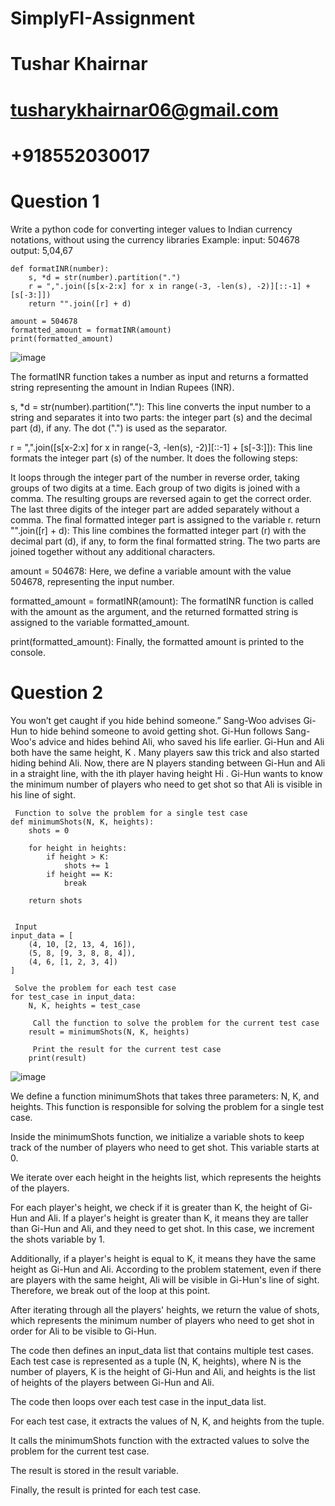 # SimplyFI-Assignment
# Tushar Khairnar
# tusharykhairnar06@gmail.com
# +918552030017

# Question 1
Write a python code for converting integer values to Indian currency notations, without
using the currency libraries
Example:
input: 504678
output: 5,04,67

```
def formatINR(number):
    s, *d = str(number).partition(".")
    r = ",".join([s[x-2:x] for x in range(-3, -len(s), -2)][::-1] + [s[-3:]])
    return "".join([r] + d)

amount = 504678
formatted_amount = formatINR(amount)
print(formatted_amount)
```
![image](https://github.com/tushar2411/SimplyFI-Assignment/assets/97248089/44c87b1b-d40b-46f9-a273-65cb08883f3f)



The formatINR function takes a number as input and returns a formatted string representing the amount in Indian Rupees (INR).

s, *d = str(number).partition("."): This line converts the input number to a string and separates it into two parts: the integer part (s) and the decimal part (d), if any. The dot (".") is used as the separator.

r = ",".join([s[x-2:x] for x in range(-3, -len(s), -2)][::-1] + [s[-3:]]): This line formats the integer part (s) of the number. It does the following steps:

It loops through the integer part of the number in reverse order, taking groups of two digits at a time.
Each group of two digits is joined with a comma.
The resulting groups are reversed again to get the correct order.
The last three digits of the integer part are added separately without a comma.
The final formatted integer part is assigned to the variable r.
return "".join([r] + d): This line combines the formatted integer part (r) with the decimal part (d), if any, to form the final formatted string. The two parts are joined together without any additional characters.

amount = 504678: Here, we define a variable amount with the value 504678, representing the input number.

formatted_amount = formatINR(amount): The formatINR function is called with the amount as the argument, and the returned formatted string is assigned to the variable formatted_amount.

print(formatted_amount): Finally, the formatted amount is printed to the console.


# Question 2
You won’t get caught if you hide behind someone.”
Sang-Woo advises Gi-Hun to hide behind someone to avoid getting shot.
Gi-Hun follows Sang-Woo's advice and hides behind Ali, who saved his life earlier. Gi-Hun and Ali
both have the same height, K
. Many players saw this trick and also started hiding behind Ali.
Now, there are N
players standing between Gi-Hun and Ali in a straight line, with the ith player having height Hi
. Gi-Hun wants to know the minimum number of players who need to get shot so that Ali is visible
in his line of sight.

```
 Function to solve the problem for a single test case
def minimumShots(N, K, heights):
    shots = 0

    for height in heights:
        if height > K:
            shots += 1
        if height == K:
            break

    return shots


 Input
input_data = [
    (4, 10, [2, 13, 4, 16]),
    (5, 8, [9, 3, 8, 8, 4]),
    (4, 6, [1, 2, 3, 4])
]

 Solve the problem for each test case
for test_case in input_data:
    N, K, heights = test_case

     Call the function to solve the problem for the current test case
    result = minimumShots(N, K, heights)

     Print the result for the current test case
    print(result)
  ```
![image](https://github.com/tushar2411/SimplyFI-Assignment/assets/97248089/ade70351-58d7-4bea-b9e6-301affa021c0)

We define a function minimumShots that takes three parameters: N, K, and heights. This function is responsible for solving the problem for a single test case.

Inside the minimumShots function, we initialize a variable shots to keep track of the number of players who need to get shot. This variable starts at 0.

We iterate over each height in the heights list, which represents the heights of the players.

For each player's height, we check if it is greater than K, the height of Gi-Hun and Ali. If a player's height is greater than K, it means they are taller than Gi-Hun and Ali, and they need to get shot. In this case, we increment the shots variable by 1.

Additionally, if a player's height is equal to K, it means they have the same height as Gi-Hun and Ali. According to the problem statement, even if there are players with the same height, Ali will be visible in Gi-Hun's line of sight. Therefore, we break out of the loop at this point.

After iterating through all the players' heights, we return the value of shots, which represents the minimum number of players who need to get shot in order for Ali to be visible to Gi-Hun.

The code then defines an input_data list that contains multiple test cases. Each test case is represented as a tuple (N, K, heights), where N is the number of players, K is the height of Gi-Hun and Ali, and heights is the list of heights of the players between Gi-Hun and Ali.

The code then loops over each test case in the input_data list.

For each test case, it extracts the values of N, K, and heights from the tuple.

It calls the minimumShots function with the extracted values to solve the problem for the current test case.

The result is stored in the result variable.

Finally, the result is printed for each test case.
